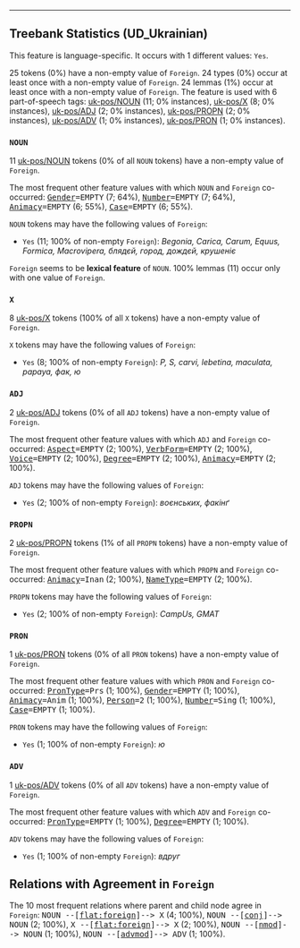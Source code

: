 

--------------------------------------------------------------------------------

## Treebank Statistics (UD_Ukrainian)

This feature is language-specific.
It occurs with 1 different values: `Yes`.

25 tokens (0%) have a non-empty value of `Foreign`.
24 types (0%) occur at least once with a non-empty value of `Foreign`.
24 lemmas (1%) occur at least once with a non-empty value of `Foreign`.
The feature is used with 6 part-of-speech tags: [uk-pos/NOUN]() (11; 0% instances), [uk-pos/X]() (8; 0% instances), [uk-pos/ADJ]() (2; 0% instances), [uk-pos/PROPN]() (2; 0% instances), [uk-pos/ADV]() (1; 0% instances), [uk-pos/PRON]() (1; 0% instances).

### `NOUN`

11 [uk-pos/NOUN]() tokens (0% of all `NOUN` tokens) have a non-empty value of `Foreign`.

The most frequent other feature values with which `NOUN` and `Foreign` co-occurred: <tt><a href="Gender.html">Gender</a>=EMPTY</tt> (7; 64%), <tt><a href="Number.html">Number</a>=EMPTY</tt> (7; 64%), <tt><a href="Animacy.html">Animacy</a>=EMPTY</tt> (6; 55%), <tt><a href="Case.html">Case</a>=EMPTY</tt> (6; 55%).

`NOUN` tokens may have the following values of `Foreign`:

* `Yes` (11; 100% of non-empty `Foreign`): <em>Begonia, Carica, Carum, Equus, Formica, Macrovipera, блядєй, город, дождєй, крушеніє</em>

`Foreign` seems to be **lexical feature** of `NOUN`. 100% lemmas (11) occur only with one value of `Foreign`.

### `X`

8 [uk-pos/X]() tokens (100% of all `X` tokens) have a non-empty value of `Foreign`.

`X` tokens may have the following values of `Foreign`:

* `Yes` (8; 100% of non-empty `Foreign`): <em>P, S, carvi, lebetina, maculata, papaya, фак, ю</em>

### `ADJ`

2 [uk-pos/ADJ]() tokens (0% of all `ADJ` tokens) have a non-empty value of `Foreign`.

The most frequent other feature values with which `ADJ` and `Foreign` co-occurred: <tt><a href="Aspect.html">Aspect</a>=EMPTY</tt> (2; 100%), <tt><a href="VerbForm.html">VerbForm</a>=EMPTY</tt> (2; 100%), <tt><a href="Voice.html">Voice</a>=EMPTY</tt> (2; 100%), <tt><a href="Degree.html">Degree</a>=EMPTY</tt> (2; 100%), <tt><a href="Animacy.html">Animacy</a>=EMPTY</tt> (2; 100%).

`ADJ` tokens may have the following values of `Foreign`:

* `Yes` (2; 100% of non-empty `Foreign`): <em>воєнських, факінґ</em>

### `PROPN`

2 [uk-pos/PROPN]() tokens (1% of all `PROPN` tokens) have a non-empty value of `Foreign`.

The most frequent other feature values with which `PROPN` and `Foreign` co-occurred: <tt><a href="Animacy.html">Animacy</a>=Inan</tt> (2; 100%), <tt><a href="NameType.html">NameType</a>=EMPTY</tt> (2; 100%).

`PROPN` tokens may have the following values of `Foreign`:

* `Yes` (2; 100% of non-empty `Foreign`): <em>CampUs, GMAT</em>

### `PRON`

1 [uk-pos/PRON]() tokens (0% of all `PRON` tokens) have a non-empty value of `Foreign`.

The most frequent other feature values with which `PRON` and `Foreign` co-occurred: <tt><a href="PronType.html">PronType</a>=Prs</tt> (1; 100%), <tt><a href="Gender.html">Gender</a>=EMPTY</tt> (1; 100%), <tt><a href="Animacy.html">Animacy</a>=Anim</tt> (1; 100%), <tt><a href="Person.html">Person</a>=2</tt> (1; 100%), <tt><a href="Number.html">Number</a>=Sing</tt> (1; 100%), <tt><a href="Case.html">Case</a>=EMPTY</tt> (1; 100%).

`PRON` tokens may have the following values of `Foreign`:

* `Yes` (1; 100% of non-empty `Foreign`): <em>ю</em>

### `ADV`

1 [uk-pos/ADV]() tokens (0% of all `ADV` tokens) have a non-empty value of `Foreign`.

The most frequent other feature values with which `ADV` and `Foreign` co-occurred: <tt><a href="PronType.html">PronType</a>=EMPTY</tt> (1; 100%), <tt><a href="Degree.html">Degree</a>=EMPTY</tt> (1; 100%).

`ADV` tokens may have the following values of `Foreign`:

* `Yes` (1; 100% of non-empty `Foreign`): <em>вдруг</em>

## Relations with Agreement in `Foreign`

The 10 most frequent relations where parent and child node agree in `Foreign`:
<tt>NOUN --[<a href="../dep/flat:foreign.html">flat:foreign</a>]--> X</tt> (4; 100%),
<tt>NOUN --[<a href="../dep/conj.html">conj</a>]--> NOUN</tt> (2; 100%),
<tt>X --[<a href="../dep/flat:foreign.html">flat:foreign</a>]--> X</tt> (2; 100%),
<tt>NOUN --[<a href="../dep/nmod.html">nmod</a>]--> NOUN</tt> (1; 100%),
<tt>NOUN --[<a href="../dep/advmod.html">advmod</a>]--> ADV</tt> (1; 100%).

